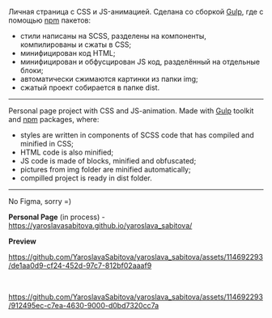 Личная страница с CSS и JS-анимацией. Сделана со сборкой [Gulp](https://gulpjs.com/), где с помощью [npm](https://www.npmjs.com/) пакетов:
* стили написаны на SCSS, разделены на компоненты, компилированы и сжаты в CSS;
* минифицирован код HTML;
* минифицирован и обфусцирован JS код, разделённый на отдельные блоки;
* автоматически сжимаются картинки из папки img;
* сжатый проект собирается в папке dist.

----------------

Personal page project with CSS and JS-animation. Made with [Gulp](https://gulpjs.com/) toolkit and [npm](https://www.npmjs.com/) packages, where:
* styles are written in components of SCSS code that has compiled and minified in CSS;
* HTML code is also minified;
* JS code is made of blocks, minified and obfuscated;
* pictures from img folder are minified automatically;
* compilled project is ready in dist folder.

----------------

No Figma, sorry =)

**Personal Page** (in process) - https://yaroslavasabitova.github.io/yaroslava_sabitova/

**Preview**

https://github.com/YaroslavaSabitova/yaroslava_sabitova/assets/114692293/de1aa0d9-cf24-452d-97c7-812bf02aaaf9

<br>

https://github.com/YaroslavaSabitova/yaroslava_sabitova/assets/114692293/912495ec-c7ea-4630-9000-d0bd7320cc7a




